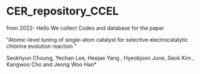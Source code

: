 # CER_repository_CCEL
from 2022- 
Hello
We collect Codes and database for the paper 

"Atomic-level tuning of single-atom catalyst for selective electrocatalytic chlorine evolution reaction "

Seokhyun Choung, Yechan Lee, Heejae Yang , Hyeokjoon June, Seok Kim , Kangwoo Cho  and Jeong Woo Han*  

